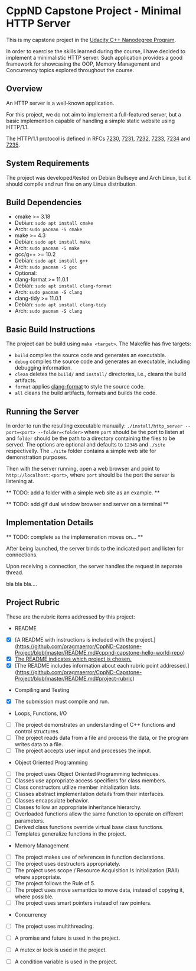 # CppND Capstone Project - Minimal HTTP Server

This is my capstone project in the [Udacity C++ Nanodegree Program](https://www.udacity.com/course/c-plus-plus-nanodegree--nd213). 

In order to exercise the skills learned during the course, I have decided to implement a minimalistic HTTP server.  Such application provides a good framework for showcasing the OOP, Memory Management and Concurrency topics explored throughout the course.

## Overview

An HTTP server is a well-known application. 

For this project, we do not aim to implement a full-featured server, but a basic implemention capable of handling a simple static website using HTTP/1.1.

The HTTP/1.1 protocol is defined in RFCs [7230](http://www.rfc-editor.org/info/rfc7230), [7231](http://www.rfc-editor.org/info/rfc7231), 
[7232](http://www.rfc-editor.org/info/rfc7232), [7233](http://www.rfc-editor.org/info/rfc7233), 
[7234](http://www.rfc-editor.org/info/rfc7234) and [7235](http://www.rfc-editor.org/info/rfc7235).


## System Requirements

The project was developed/tested on Debian Bullseye and Arch Linux, but it should compile and run fine on any Linux distribution.

## Build Dependencies 

* cmake >= 3.18
 * Debian: `sudo apt install cmake`
 * Arch: `sudo pacman -S cmake`
* make >= 4.3 
 * Debian: `sudo apt install make`
 * Arch: `sudo pacman -S make`
* gcc/g++ >= 10.2
 * Debian: `sudo apt install g++`
 * Arch: `sudo pacman -S gcc`
* Optional:
 * clang-format >= 11.0.1
  * Debian: `sudo apt install clang-format`
  * Arch: `sudo pacman -S clang`
 * clang-tidy >= 11.0.1
  * Debian: `sudo apt install clang-tidy`
  * Arch: `sudo pacman -S clang`
  
## Basic Build Instructions

The project can be build using `make <target>`.  The Makefile has five targets:

* `build` compiles the source code and generates an executable.
* `debug` compiles the source code and generates an executable, including debugging information.
* `clean` deletes the `build/` and `install/`  directories, i.e., cleans the build artifacts.
* `format` applies [clang-format](https://clang.llvm.org/docs/ClangFormat.html) to style the source code.
* `all` cleans the build artifacts, formats and builds the code.

## Running the Server

In order to run the resulting executable manually: `./install/http_server --port=<port> --folder=<folder>` where `port` should be the port to listen at and
`folder` should be the path to a directory containing the files to be served. The options are optional and defaults to `12345` and `./site` respectivelly.
The `./site` folder contains a simple web site for demonstration purposes.

Then with the server running, open a web browser and point to `http://localhost:<port>`, where  `port` should be the port the server is listening at.


** TODO: add a folder with a simple web site as an example. **

** TODO: add gif dual window browser and server on a terminal **


## Implementation Details

** TODO: complete as the implemenation moves on... **

After being launched, the server binds to the indicated port and listen for connections.

Upon receiving a connection, the server handles the request in separate thread.

bla bla bla....

## Project Rubric

These are the rubric items addressed by this project:

* README
- [x] [A README with instructions is included with the project.] (https://github.com/pragmaerror/CppND-Capstone-Project/blob/master/README.md#cppnd-capstone-hello-world-repo)
- [x] [The README indicates which project is chosen.](https://github.com/pragmaerror/CppND-Capstone-Project/blob/master/README.md#L05)
- [x] [The README includes information about each rubric point addressed.] (https://github.com/pragmaerror/CppND-Capstone-Project/blob/master/README.md#project-rubric)

* Compiling and Testing
- [x] The submission must compile and run.

* Loops, Functions, I/O
- [ ] The project demonstrates an understanding of C++ functions and control structures.
- [ ] The project reads data from a file and process the data, or the program writes data to a file.
- [ ] The project accepts user input and processes the input.

* Object Oriented Programming
- [ ] The project uses Object Oriented Programming techniques.
- [ ] Classes use appropriate access specifiers for class members.
- [ ] Class constructors utilize member initialization lists.
- [ ] Classes abstract implementation details from their interfaces.
- [ ] Classes encapsulate behavior.
- [ ] Classes follow an appropriate inheritance hierarchy.
- [ ] Overloaded functions allow the same function to operate on different parameters.
- [ ] Derived class functions override virtual base class functions.
- [ ] Templates generalize functions in the project.

* Memory Management
- [ ] The project makes use of references in function declarations.
- [ ] The project uses destructors appropriately.
- [ ] The project uses scope / Resource Acquisition Is Initialization (RAII) where appropriate.
- [ ] The project follows the Rule of 5.
- [ ] The project uses move semantics to move data, instead of copying it, where possible.
- [ ] The project uses smart pointers instead of raw pointers.

* Concurrency
- [ ] The project uses multithreading.
- [ ] A promise and future is used in the project.
- [ ] A mutex or lock is used in the project.
- [ ] A condition variable is used in the project.








  






